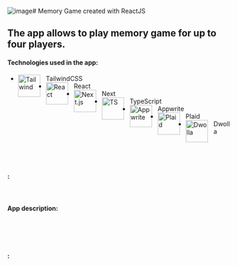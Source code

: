 ![image](https://github.com/user-attachments/assets/a9b2f7e2-7645-49b1-943c-45e66b0dd8b3)# Memory Game created with ReactJS
## The app allows to play memory game for up to four players.

#### Technologies used in the app:
- <img align="left" alt="Tailwind" width="50px" src="https://cdn.jsdelivr.net/gh/devicons/devicon@latest/icons/tailwindcss/tailwindcss-original.svg" style="padding-right:10px;" /> TailwindCSS 
- <img align="left" alt="React" width="50px" src="https://cdn.jsdelivr.net/gh/devicons/devicon@latest/icons/react/react-original.svg" style="padding-right:10px;" /> React 
- <img align="left" alt="Next.js" width="50px" src="https://cdn.jsdelivr.net/gh/devicons/devicon@latest/icons/nextjs/nextjs-original.svg" style="padding-right:10px;" /> Next 
- <img align="left" alt="TS" width="50px" src="https://cdn.jsdelivr.net/gh/devicons/devicon@latest/icons/typescript/typescript-original.svg" style="padding-right:10px;" /> TypeScript  
- <img align="left" alt="Appwrite" width="50px" src="https://cdn.jsdelivr.net/gh/devicons/devicon@latest/icons/appwrite/appwrite-original.svg" style="padding-right:10px;" /> Appwrite 
- <img align="left" alt="Plaid" width="50px" src="https://cdn-images-1.medium.com/max/1200/1*7B-88PmnmGE5J7oRQscIeg.png" style="padding-right:10px;" /> Plaid
- <img align="left" alt="Dwolla" width="50px" src="https://cdn.icon-icons.com/icons2/2699/PNG/512/dwolla_logo_icon_171208.png" style="padding-right:10px;" /> Dwolla 

<br/> <br/> <br/> 

#### :

<br/> 

#### App description:

<br/> <br/> <br/> 

#### :





